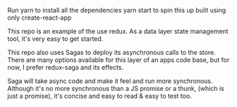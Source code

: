 Run yarn to install all the dependencies
yarn start to spin this up
built using only create-react-app

This repo is an example of the use redux. 
As a data layer state management tool, it's very easy to get
started.

This repo also uses Sagas to deploy its asynchronous calls to the
store. There are many options available for this layer of an
apps code base, but for now, I prefer redux-saga and its 
effects. 

Saga will take async code and make it feel and run more
synchronous. Although it's no more synchronous than a JS
promise or a thunk, (which is just a promise), it's concise
and easy to read & easy to test too. 